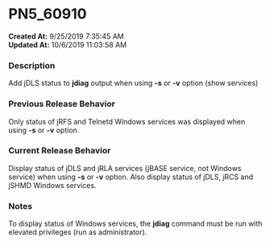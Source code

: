 # PN5_60910

**Created At:** 9/25/2019 7:35:45 AM  
**Updated At:** 10/6/2019 11:03:58 AM  


### Description

Add jDLS status to **jdiag** output when using **-s** or **-v** option (show services)



### Previous Release Behavior

Only status of jRFS and Telnetd Windows services was displayed when using **-s** or **-v** option.



### Current Release Behavior

Display status of jDLS and jRLA services (jBASE service, not Windows service) when using **-s** or **-v** option. Also display status of jDLS, jRCS and jSHMD Windows services.



### Notes

To display status of Windows services, the **jdiag** command must be run with elevated privileges (run as administrator).
